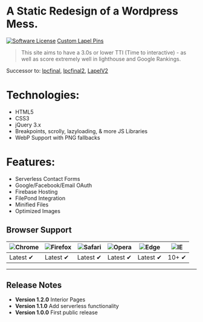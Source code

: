 # A Static Redesign of a Wordpress Mess.
[![Software License](https://img.shields.io/badge/license-MIT-brightgreen.svg?style=flat-square)](LICENSE.md)
[Custom Lapel Pins](https://lapelpinsandcoins.com/lapelpins "Custom Lapel Pins")

>This site aims to have a 3.0s or lower TTI (Time to interactive) - as well as score extremely well in lighthouse and Google Rankings.
   
  
Successor to: [lpcfinal](https://github.com/kendalled/lpcfinal "My third attempt"), [lpcfinal2](https://github.com/kendalled/lpcfinal2 "My second attempt"), [LapelV2](https://github.com/kendalled/LapelV2 "My first attempt")
# Technologies:
- HTML5
- CSS3
- jQuery 3.x
- Breakpoints, scrolly, lazyloading, & more JS Libraries
- WebP Support with PNG fallbacks

# Features:
- Serverless Contact Forms
- Google/Facebook/Email OAuth
- Firebase Hosting
- FilePond Integration
- Minified Files
- Optimized Images

## Browser Support
![Chrome](https://raw.github.com/alrra/browser-logos/master/src/chrome/chrome_48x48.png) | ![Firefox](https://raw.github.com/alrra/browser-logos/master/src/firefox/firefox_48x48.png) | ![Safari](https://raw.github.com/alrra/browser-logos/master/src/safari/safari_48x48.png) | ![Opera](https://raw.github.com/alrra/browser-logos/master/src/opera/opera_48x48.png) | ![Edge](https://raw.github.com/alrra/browser-logos/master/src/edge/edge_48x48.png) | ![IE](https://raw.github.com/alrra/browser-logos/master/src/archive/internet-explorer_9-11/internet-explorer_9-11_48x48.png) |
--- | --- | --- | --- | --- | --- |
Latest ✔ | Latest ✔ | Latest ✔ | Latest ✔ | Latest ✔ | 10+ ✔ |


___


## Release Notes

- __Version 1.2.0__ Interior Pages
- __Version 1.1.0__ Add serverless functionality
- __Version 1.0.0__ First public release

